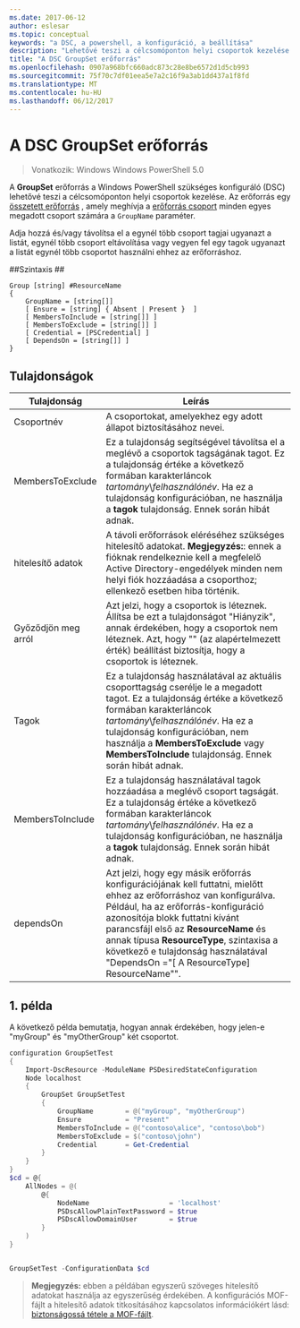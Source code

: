 ```yaml
---
ms.date: 2017-06-12
author: eslesar
ms.topic: conceptual
keywords: "a DSC, a powershell, a konfiguráció, a beállítása"
description: "Lehetővé teszi a célcsomóponton helyi csoportok kezelése."
title: "A DSC GroupSet erőforrás"
ms.openlocfilehash: 0907a968bfc660adc873c28e8be6572d1d5cb993
ms.sourcegitcommit: 75f70c7df01eea5e7a2c16f9a3ab1dd437a1f8fd
ms.translationtype: MT
ms.contentlocale: hu-HU
ms.lasthandoff: 06/12/2017
---
```

# <a name="dsc-groupset-resource"></a>A DSC GroupSet erőforrás

> Vonatkozik: Windows Windows PowerShell 5.0

A **GroupSet** erőforrás a Windows PowerShell szükséges konfiguráló (DSC) lehetővé teszi a célcsomóponton helyi csoportok kezelése. Az erőforrás egy [összetett erőforrás](authoringResourceComposite.md) , amely meghívja a [erőforrás csoport](groupResource.md) minden egyes megadott csoport számára a `GroupName` paraméter.

Adja hozzá és/vagy távolítsa el a egynél több csoport tagjai ugyanazt a listát, egynél több csoport eltávolítása vagy vegyen fel egy tagok ugyanazt a listát egynél több csoportot használni ehhez az erőforráshoz.

##<a name="syntax"></a>Szintaxis ##
```
Group [string] #ResourceName
{
    GroupName = [string[]]
    [ Ensure = [string] { Absent | Present }  ]
    [ MembersToInclude = [string[]] ]
    [ MembersToExclude = [string[]] ]
    [ Credential = [PSCredential] ]
    [ DependsOn = [string[]] ]
}
```

## <a name="properties"></a>Tulajdonságok

|  Tulajdonság  |  Leírás   | 
|---|---| 
| Csoportnév| A csoportokat, amelyekhez egy adott állapot biztosításához nevei.| 
| MembersToExclude| Ez a tulajdonság segítségével távolítsa el a meglévő a csoportok tagságának tagot. Ez a tulajdonság értéke a következő formában karakterláncok *tartomány*\\*felhasználónév*. Ha ez a tulajdonság konfigurációban, ne használja a **tagok** tulajdonság. Ennek során hibát adnak.| 
| hitelesítő adatok| A távoli erőforrások eléréséhez szükséges hitelesítő adatokat. **Megjegyzés:**: ennek a fióknak rendelkeznie kell a megfelelő Active Directory-engedélyek minden nem helyi fiók hozzáadása a csoporthoz; ellenkező esetben hiba történik.
| Győződjön meg arról| Azt jelzi, hogy a csoportok is léteznek. Állítsa be ezt a tulajdonságot "Hiányzik", annak érdekében, hogy a csoportok nem léteznek. Azt, hogy "" (az alapértelmezett érték) beállítást biztosítja, hogy a csoportok is léteznek.| 
| Tagok| Ez a tulajdonság használatával az aktuális csoporttagság cserélje le a megadott tagot. Ez a tulajdonság értéke a következő formában karakterláncok *tartomány*\\*felhasználónév*. Ha ez a tulajdonság konfigurációban, nem használja a **MembersToExclude** vagy **MembersToInclude** tulajdonság. Ennek során hibát adnak.| 
| MembersToInclude| Ez a tulajdonság használatával tagok hozzáadása a meglévő csoport tagságát. Ez a tulajdonság értéke a következő formában karakterláncok *tartomány*\\*felhasználónév*. Ha ez a tulajdonság konfigurációban, ne használja a **tagok** tulajdonság. Ennek során hibát adnak.| 
| dependsOn | Azt jelzi, hogy egy másik erőforrás konfigurációjának kell futtatni, mielőtt ehhez az erőforráshoz van konfigurálva. Például, ha az erőforrás-konfiguráció azonosítója blokk futtatni kívánt parancsfájl első az __ResourceName__ és annak típusa __ResourceType__, szintaxisa a következő e tulajdonság használatával "DependsOn ="[ A ResourceType] ResourceName"".| 

## <a name="example-1"></a>1. példa

A következő példa bemutatja, hogyan annak érdekében, hogy jelen-e "myGroup" és "myOtherGroup" két csoportot. 

```powershell
configuration GroupSetTest
{
    Import-DscResource -ModuleName PSDesiredStateConfiguration
    Node localhost
    {
        GroupSet GroupSetTest
        {
            GroupName        = @("myGroup", "myOtherGroup")
            Ensure           = "Present"
            MembersToInclude = @("contoso\alice", "contoso\bob")
            MembersToExclude = $("contoso\john")
            Credential       = Get-Credential
        }
    }
}
$cd = @{
    AllNodes = @(
        @{
            NodeName                    = 'localhost'
            PSDscAllowPlainTextPassword = $true
            PSDscAllowDomainUser        = $true
        }
    )
}


GroupSetTest -ConfigurationData $cd
```

>**Megjegyzés:** ebben a példában egyszerű szöveges hitelesítő adatokat használja az egyszerűség érdekében. A konfigurációs MOF-fájlt a hitelesítő adatok titkosításához kapcsolatos információkért lásd: [biztonságossá tétele a MOF-fájlt](secureMOF.md).


